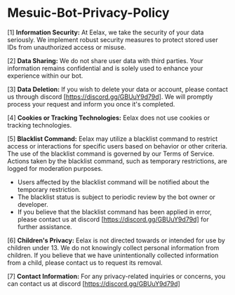 # Mesuic-Bot-Privacy-Policy

[1] **Information Security:**
At Eelax, we take the security of your data seriously. We implement robust security measures to protect stored user IDs from unauthorized access or misuse.

[2] **Data Sharing:**
We do not share user data with third parties. Your information remains confidential and is solely used to enhance your experience within our bot.

[3] **Data Deletion:**
If you wish to delete your data or account, please contact us through discord [https://discord.gg/GBUuY9d79d]. We will promptly process your request and inform you once it's completed.

[4] **Cookies or Tracking Technologies:**
Eelax does not use cookies or tracking technologies.

[5] **Blacklist Command:**
Eelax may utilize a blacklist command to restrict access or interactions for specific users based on behavior or other criteria. The use of the blacklist command is governed by our Terms of Service. Actions taken by the blacklist command, such as temporary restrictions, are logged for moderation purposes.

- Users affected by the blacklist command will be notified about the temporary restriction.
- The blacklist status is subject to periodic review by the bot owner or developer.
- If you believe that the blacklist command has been applied in error, please contact us at discord [https://discord.gg/GBUuY9d79d] for further assistance.

[6] **Children's Privacy:**
Eelax is not directed towards or intended for use by children under 13. We do not knowingly collect personal information from children. If you believe that we have unintentionally collected information from a child, please contact us to request its removal.

[7] **Contact Information:**
For any privacy-related inquiries or concerns, you can contact us at discord [https://discord.gg/GBUuY9d79d]
